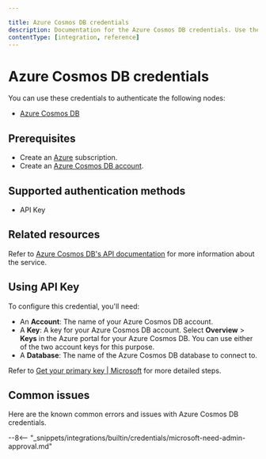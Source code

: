 ```yaml
---

title: Azure Cosmos DB credentials
description: Documentation for the Azure Cosmos DB credentials. Use these credentials to authenticate Azure Cosmos DB in n8n, a workflow automation platform.
contentType: [integration, reference]
---
```


# Azure Cosmos DB credentials

You can use these credentials to authenticate the following nodes:

* [Azure Cosmos DB](/integrations/builtin/app-nodes/n8n-nodes-base.azurecosmosdb.md)

## Prerequisites

* Create an [Azure](https://azure.microsoft.com) subscription.
* Create an [Azure Cosmos DB account](https://learn.microsoft.com/en-us/azure/cosmos-db/how-to-manage-database-account).

## Supported authentication methods

* API Key

## Related resources

<!-- vale Vale.Spelling = NO -->
Refer to [Azure Cosmos DB's API documentation](https://learn.microsoft.com/en-us/rest/api/cosmos-db/) for more information about the service.
<!-- vale Vale.Spelling = YES -->

## Using API Key

To configure this credential, you'll need:

* An **Account**: The name of your Azure Cosmos DB account.
* A **Key**: A key for your Azure Cosmos DB account. Select **Overview** > **Keys** in the Azure portal for your Azure Cosmos DB. You can use either of the two account keys for this purpose.
* A **Database**: The name of the Azure Cosmos DB database to connect to.

Refer to [Get your primary key | Microsoft](https://learn.microsoft.com/en-us/previous-versions/azure/cosmos-db/how-to-obtain-keys?tabs=azure-portal) for more detailed steps.

## Common issues

Here are the known common errors and issues with Azure Cosmos DB credentials.

--8<-- "_snippets/integrations/builtin/credentials/microsoft-need-admin-approval.md"
